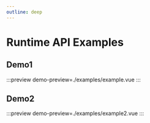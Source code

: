 ```yaml
---
outline: deep
---
```


# Runtime API Examples


## Demo1

:::preview
demo-preview=./examples/example.vue
:::

## Demo2

:::preview
demo-preview=./examples/example2.vue
:::
